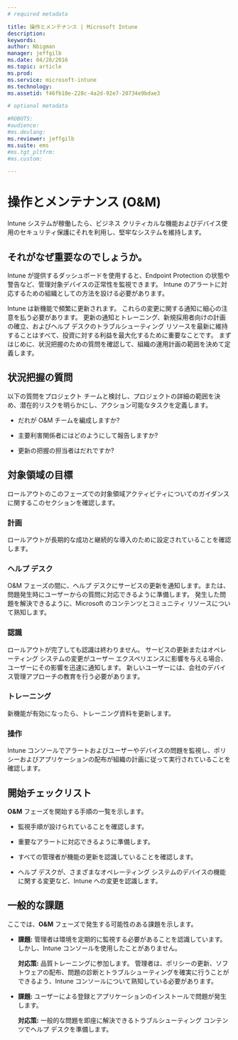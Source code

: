 ```yaml
---
# required metadata

title: 操作とメンテナンス | Microsoft Intune
description:
keywords:
author: Nbigman
manager: jeffgilb
ms.date: 04/28/2016
ms.topic: article
ms.prod:
ms.service: microsoft-intune
ms.technology:
ms.assetid: f46fb18e-228c-4a2d-92e7-20734e9bdae3

# optional metadata

#ROBOTS:
#audience:
#ms.devlang:
ms.reviewer: jeffgilb
ms.suite: ems
#ms.tgt_pltfrm:
#ms.custom:

---
```


# 操作とメンテナンス (O&M)
Intune システムが稼働したら、ビジネス クリティカルな機能およびデバイス使用のセキュリティ保護にそれを利用し、堅牢なシステムを維持します。

## それがなぜ重要なのでしょうか。
Intune が提供するダッシュボードを使用すると、Endpoint Protection の状態や警告など、管理対象デバイスの正常性を監視できます。 Intune のアラートに対応するための組織としての方法を設ける必要があります。

Intune は新機能で頻繁に更新されます。 これらの変更に関する通知に細心の注意を払う必要があります。
更新の通知とトレーニング、新規採用者向けの計画の確立、およびヘルプ デスクのトラブルシューティング リソースを最新に維持することはすべて、投資に対する利益を最大化するために重要なことです。
まずはじめに、状況把握のための質問を確認して、組織の運用計画の範囲を決めて定義します。

## 状況把握の質問
以下の質問をプロジェクト チームと検討し、プロジェクトの詳細の範囲を決め、潜在的リスクを明らかにし、アクション可能なタスクを定義します。

-   だれが O&M チームを編成しますか?

-   主要利害関係者にはどのようにして報告しますか?

-   更新の把握の担当者はだれですか?

## 対象領域の目標
ロールアウトのこのフェーズでの対象領域アクティビティについてのガイダンスに関するこのセクションを確認します。

### 計画
ロールアウトが長期的な成功と継続的な導入のために設定されていることを確認します。

### ヘルプ デスク
O&M フェーズの間に、ヘルプ デスクにサービスの更新を通知します。または、問題発生時にユーザーからの質問に対応できるように準備します。 発生した問題を解決できるように、Microsoft のコンテンツとコミュニティ リソースについて熟知します。

### 認識
ロールアウトが完了しても認識は終わりません。 サービスの更新またはオペレーティング システムの変更がユーザー エクスペリエンスに影響を与える場合、ユーザーにその影響を迅速に通知します。 新しいユーザーには、会社のデバイス管理アプローチの教育を行う必要があります。

### トレーニング
新機能が有効になったら、トレーニング資料を更新します。

### 操作
Intune コンソールでアラートおよびユーザーやデバイスの問題を監視し、ポリシーおよびアプリケーションの配布が組織の計画に従って実行されていることを確認します。

## 開始チェックリスト
**O&M** フェーズを開始する手順の一覧を示します。

-   監視手順が設けられていることを確認します。

-   重要なアラートに対応できるように準備します。

-   すべての管理者が機能の更新を認識していることを確認します。

-   ヘルプ デスクが、さまざまなオペレーティング システムのデバイスの機能に関する変更など、Intune への変更を認識します。

## 一般的な課題
ここでは、**O&M** フェーズで発生する可能性のある課題を示します。

-   **課題:** 管理者は環境を定期的に監視する必要があることを認識しています。 しかし、Intune コンソールを使用したことがありません。

    **対応策:** 品質トレーニングに参加します。 管理者は、ポリシーの更新、ソフトウェアの配布、問題の診断とトラブルシューティングを確実に行うことができるよう、Intune コンソールについて熟知している必要があります。

-   **課題:** ユーザーによる登録とアプリケーションのインストールで問題が発生します。

    **対応策:** 一般的な問題を即座に解決できるトラブルシューティング コンテンツでヘルプ デスクを準備します。


<!--HONumber=May16_HO1-->


